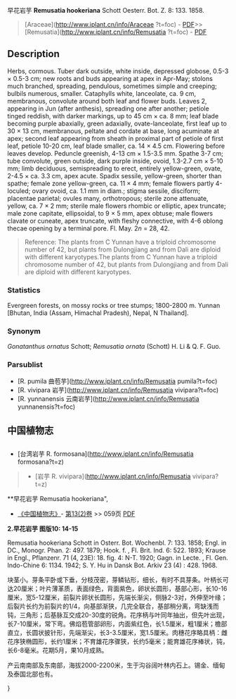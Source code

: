 早花岩芋 **Remusatia hookeriana** Schott Oesterr. Bot. Z. 8: 133. 1858.

> [Araceae](http://www.iplant.cn/info/Araceae ?t=foc) - [PDF](http://iplant.cn/foc/pdf/Araceae.pdf)>>[Remusatia](http://www.iplant.cn/info/Remusatia ?t=foc) - [PDF](http://www.iplant.cn/foc/pdf/Remusatia.pdf)

## Description

Herbs, cormous. Tuber dark outside, white inside, depressed globose, 0.5-3 × 0.5-3 cm; new roots and buds appearing at apex in Apr-May; stolons much branched, spreading, pendulous, sometimes simple and creeping; bulbils numerous, smaller. Cataphylls white, lanceolate, ca. 9 cm, membranous, convolute around both leaf and flower buds. Leaves 2, appearing in Jun (after anthesis), spreading one after another; petiole tinged reddish, with darker markings, up to 45 cm × ca. 8 mm; leaf blade becoming purple abaxially, green adaxially, ovate-lanceolate, first leaf up to 30 × 13 cm, membranous, peltate and cordate at base, long acuminate at apex; second leaf appearing from sheath in proximal part of petiole of first leaf, petiole 10-20 cm, leaf blade smaller, ca. 14 × 4.5 cm. Flowering before leaves develop. Peduncle greenish, 4-13 cm × 1.5-3.5 mm. Spathe 3-7 cm; tube convolute, green outside, dark purple inside, ovoid, 1.3-2.7 cm × 5-10 mm; limb deciduous, semispreading to erect, entirely yellow-green, ovate, 2-4.5 × ca. 3.3 cm, apex acute. Spadix sessile, yellow-green, shorter than spathe; female zone yellow-green, ca. 11 × 4 mm; female flowers partly 4-loculed; ovary ovoid, ca. 1.1 mm in diam.; stigma sessile, disciform; placentae parietal; ovules many, orthotropous; sterile zone attenuate, yellow, ca. 7 × 2 mm; sterile male flowers rhombic or elliptic, apex truncate; male zone capitate, ellipsoidal, to 9 × 5 mm, apex obtuse; male flowers clavate or cuneate, apex truncate, with fleshy connective, with 4-6 oblong thecae opening by a terminal pore. Fl. May. 2*n* = 28, 42.

> Reference: 
> The plants from C Yunnan have a triploid chromosome number of 42, but plants from Dulongjiang and from Dali are diploid with different karyotypes.The plants from C Yunnan have a triploid chromosome number of 42, but plants from Dulongjiang and from Dali are diploid with different karyotypes.

### Statistics
Evergreen forests, on mossy rocks or tree stumps; 1800-2800 m. Yunnan [Bhutan, India (Assam, Himachal Pradesh), Nepal, N Thailand].

### Synonym
*Gonatanthus ornatus* Schott; *Remusatia ornata* (Schott) H. Li & Q. F. Guo.

### Parsublist

* [R.  pumila  曲苞芋](http://www.iplant.cn/info/Remusatia pumila?t=foc)
* [R.  vivipara  岩芋](http://www.iplant.cn/info/Remusatia vivipara?t=foc)
* [R.  yunnanensis  云南岩芋](http://www.iplant.cn/info/Remusatia yunnanensis?t=foc)

## 中国植物志

## 
* [台湾岩芋  R.  formosana](http://www.iplant.cn/info/Remusatia formosana?t=z)
> * [岩芋  R.  vivipara](http://www.iplant.cn/info/Remusatia vivipara?t=z)

**早花岩芋 Remusatia hookeriana",

* [《中国植物志》](http://www.iplant.cn/frps)- [第13(2)卷](http://www.iplant.cn/frps/vol/13(2)) >> 059页 [PDF](http://www.iplant.cn/frps/pdf/13(2)/059.pdf)

**2.早花岩芋 图版10: 14-15**

Remusatia hookeriana Schott in Osterr. Bot. Wochenbl. 7: 133. 1858; Engl. in DC., Monogr. Phan. 2: 497. 1879; Hook. f. , Fl. Brit. Ind. 6: 522. 1893; Krause in Engl., Pflanzenr. 71 (4, 23E): 18. fig. 4: N-T. 1920; Gagn. in Lecte. , Fl. Gen. Indo-Chine 6: 1134. 1942; S. Y. Hu in Dansk Bot. Arkiv 23 (4) : 428. 1968.

块茎小。芽条平卧或下垂，分枝茂密，芽鳞钻形，细长，有时不具芽条。叶柄长可达20厘米；叶片薄革质，表面绿色，背面紫色，卵状长圆形，基部心形，长10-16厘米，宽5-12厘米，前裂片卵状长圆形，先端长渐尖，侧脉2-3对，外伸至叶缘；后裂片长约为前裂片的1/4，向基部渐狭，几完全联合，基部稍分离，弯缺浅而钝，三角形；后基脉互交成20-30度的锐角。花序柄与叶同年抽出，但先叶出现，长7-10厘米，常下弯。佛焰苞管部卵形，内面紫红色，长1.5厘米，粗1厘米；檐部直立，长圆状披针形，先端渐尖，长3-3.5厘米，宽1.5厘米。肉穗花序略具柄：雌花序狭椭圆形，长约1厘米；不育雄花序骤狭，长约5毫米；能育雄花序棒状，钝，长6-8毫米。花期5月，果10月成熟。

产云南南部及东南部，海拔2000-2200米，生于沟谷阔叶林内石上。锡金、缅甸及泰国北部也有。

}